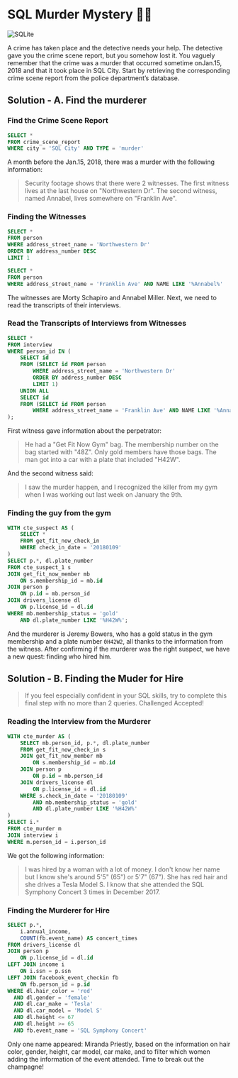 # SQL Murder Mystery 🕵️‍♀️

![SQLite](https://img.shields.io/badge/sqlite-%2307405e.svg?style=for-the-badge&logo=sqlite&logoColor=white)

A crime has taken place and the detective needs your help. The detective gave you the crime scene report, but you somehow lost it. You vaguely remember that the crime was a ​murder​ that occurred sometime on ​Jan.15, 2018​ and that it took place in ​SQL City​. Start by retrieving the corresponding crime scene report from the police department’s database.

## Solution - A. Find the murderer

### Find the Crime Scene Report

```sql
SELECT *
FROM crime_scene_report
WHERE city = 'SQL City' AND TYPE = 'murder'
```

A month before the Jan.15, 2018, there was a murder with the following information:

> Security footage shows that there were 2 witnesses. The first witness lives at the last house on "Northwestern Dr". The second witness, named Annabel, lives somewhere on "Franklin Ave".

### Finding the Witnesses

```sql
SELECT *
FROM person
WHERE address_street_name = 'Northwestern Dr'
ORDER BY address_number DESC
LIMIT 1
```

```sql
SELECT *
FROM person
WHERE address_street_name = 'Franklin Ave' AND NAME LIKE '%Annabel%'
```

The witnesses are Morty Schapiro and Annabel Miller. Next, we need to read the transcripts of their interviews.

### Read the Transcripts of Interviews from Witnesses

```sql
SELECT *
FROM interview
WHERE person_id IN (
    SELECT id
    FROM (SELECT id FROM person
        WHERE address_street_name = 'Northwestern Dr'
        ORDER BY address_number DESC
        LIMIT 1)
    UNION ALL
    SELECT id
    FROM (SELECT id FROM person
        WHERE address_street_name = 'Franklin Ave' AND NAME LIKE '%Annabel%')
);
```

First witness gave information about the perpetrator:
> He had a "Get Fit Now Gym" bag. The membership number on the bag started with "48Z". Only gold members have those bags. The man got into a car with a plate that included "H42W".

And the second witness said:
> I saw the murder happen, and I recognized the killer from my gym when I was working out last week on January the 9th.

### Finding the guy from the gym

```sql
WITH cte_suspect AS (
    SELECT *
    FROM get_fit_now_check_in
    WHERE check_in_date = '20180109'
)
SELECT p.*, dl.plate_number
FROM cte_suspect_1 s
JOIN get_fit_now_member mb
    ON s.membership_id = mb.id
JOIN person p
    ON p.id = mb.person_id
JOIN drivers_license dl
    ON p.license_id = dl.id
WHERE mb.membership_status = 'gold'
    AND dl.plate_number LIKE '%H42W%';
```

And the murderer is Jeremy Bowers, who has a gold status in the gym membership and a plate number `0H42W2`, all thanks to the information from the witness. After confirming if the murderer was the right suspect, we have a new quest: finding who hired him.

## Solution - B. Finding the Muder for Hire

> If you feel especially confident in your SQL skills, try to complete this final step with no more than 2 queries. Challenged Accepted!

### Reading the Interview from the Murderer

```sql
WITH cte_murder AS (
    SELECT mb.person_id, p.*, dl.plate_number
    FROM get_fit_now_check_in s
    JOIN get_fit_now_member mb
        ON s.membership_id = mb.id
    JOIN person p
        ON p.id = mb.person_id
    JOIN drivers_license dl
        ON p.license_id = dl.id
    WHERE s.check_in_date = '20180109' 
        AND mb.membership_status = 'gold'
        AND dl.plate_number LIKE '%H42W%'
)
SELECT i.*
FROM cte_murder m
JOIN interview i
WHERE m.person_id = i.person_id
```

We got the following information:

> I was hired by a woman with a lot of money. I don't know her name but I know she's around 5'5" (65") or 5'7" (67"). She has red hair and she drives a Tesla Model S. I know that she attended the SQL Symphony Concert 3 times in December 2017.

### Finding the Murderer for Hire

```sql
SELECT p.*, 
    i.annual_income,
    COUNT(fb.event_name) AS concert_times
FROM drivers_license dl
JOIN person p
    ON p.license_id = dl.id
LEFT JOIN income i
    ON i.ssn = p.ssn
LEFT JOIN facebook_event_checkin fb
    ON fb.person_id = p.id
WHERE dl.hair_color = 'red'
  AND dl.gender = 'female'
  AND dl.car_make = 'Tesla'
  AND dl.car_model = 'Model S'
  AND dl.height <= 67
  AND dl.height >= 65
  AND fb.event_name = 'SQL Symphony Concert'
```

Only one name appeared: Miranda Priestly, based on the information on hair color, gender, height, car model, car make, and to filter which women adding the information of the event attended. Time to break out the champagne!
